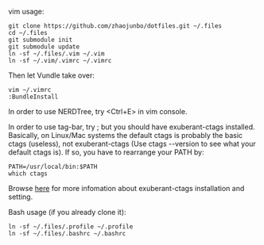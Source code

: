 vim usage:

    git clone https://github.com/zhaojunbo/dotfiles.git ~/.files
    cd ~/.files
    git submodule init
    git submodule update
    ln -sf ~/.files/.vim ~/.vim
    ln -sf ~/.vim/.vimrc ~/.vimrc


Then let Vundle take over:

    vim ~/.vimrc
    :BundleInstall


In order to use NERDTree, try <Ctrl+E> in vim console.


In order to use tag-bar, try <F8>; but you should have exuberant-ctags installed. Basically, on Linux/Mac systems the default ctags is probably the basic ctags (useless), not exuberant-ctags (Use ctags --version to see what your default ctags is). If so, you have to rearrange your PATH by: 

    PATH=/usr/local/bin:$PATH
    which ctags

Browse [here](http://www.scholarslab.org/research-and-development/code-spelunking-with-ctags-and-vim/) for more infomation about exuberant-ctags installation and setting.


Bash usage (if you already clone it):

    ln -sf ~/.files/.profile ~/.profile
    ln -sf ~/.files/.bashrc ~/.bashrc
